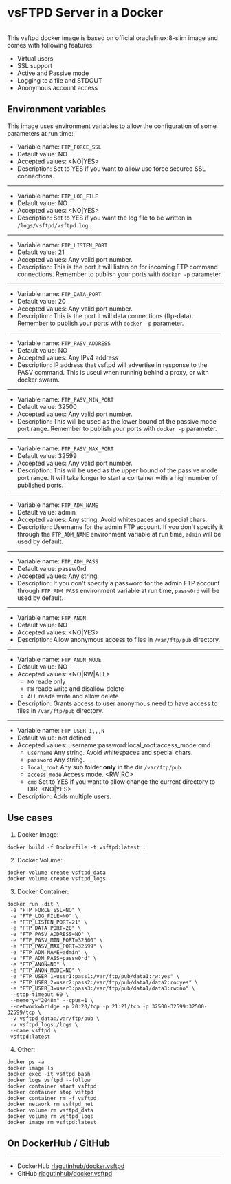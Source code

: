 # vsFTPD Server in a Docker
```
```
This vsftpd docker image is based on official oraclelinux:8-slim image and comes with following features:  

 * Virtual users
 * SSL support
 * Active and Passive mode
 * Logging to a file and STDOUT
 * Anonymous account access

Environment variables
----

This image uses environment variables to allow the configuration of some parameters at run time:

* Variable name: `FTP_FORCE_SSL`
* Default value: NO
* Accepted values: <NO|YES>
* Description: Set to YES if you want to allow use force secured SSL connections.

----

* Variable name: `FTP_LOG_FILE`
* Default value: NO
* Accepted values: <NO|YES>
* Description: Set to YES if you want the log file to be written in `/logs/vsftpd/vsftpd.log`.

----

* Variable name: `FTP_LISTEN_PORT`
* Default value: 21
* Accepted values: Any valid port number.
* Description: This is the port it will listen on for incoming FTP command connections. Remember to publish your ports with `docker -p` parameter.

----

* Variable name: `FTP_DATA_PORT`
* Default value: 20
* Accepted values: Any valid port number.
* Description: This is the port it will data connections (ftp-data). Remember to publish your ports with `docker -p` parameter.

----

* Variable name: `FTP_PASV_ADDRESS`
* Default value: NO
* Accepted values: Any IPv4 address
* Description: IP address that vsftpd will advertise in response to the PASV command. This is useul when running behind a proxy, or with docker swarm.

----

* Variable name: `FTP_PASV_MIN_PORT`
* Default value: 32500
* Accepted values: Any valid port number.
* Description: This will be used as the lower bound of the passive mode port range. Remember to publish your ports with `docker -p` parameter.

----

* Variable name: `FTP_PASV_MAX_PORT`
* Default value: 32599
* Accepted values: Any valid port number.
* Description: This will be used as the upper bound of the passive mode port range. It will take longer to start a container with a high number of published ports.

----

* Variable name: `FTP_ADM_NAME`
* Default value: admin
* Accepted values: Any string. Avoid whitespaces and special chars.
* Description: Username for the admin FTP account. If you don't specify it through the `FTP_ADM_NAME` environment variable at run time, `admin` will be used by default.

----

* Variable name: `FTP_ADM_PASS`
* Default value: passw0rd
* Accepted values: Any string.
* Description: If you don't specify a password for the admin FTP account through `FTP_ADM_PASS` environment variable at run time, `passw0rd` will be used by default.

----

* Variable name: `FTP_ANON`
* Default value: NO
* Accepted values: <NO|YES>
* Description: Allow anonymous access to files in `/var/ftp/pub` directory.

----

* Variable name: `FTP_ANON_MODE`
* Default value: NO
* Accepted values: <NO|RW|ALL>
  * `NO` reade only
  * `RW` reade write and disallow delete
  * `ALL` reade write and allow delete
* Description: Grants access to user anonymous need to have access to files in `/var/ftp/pub` directory.

----

* Variable name: `FTP_USER_1,,,N`
* Default value: not defined
* Accepted values: username:password:local_root:access_mode:cmd
  * `username` Any string. Avoid whitespaces and special chars.
  * `password` Any string.
  * `local_root` Any sub folder **only** in the dir `/var/ftp/pub`.
  * `access_mode` Access mode. <RW|RO>
  * `cmd` Set to YES if you want to allow change the current directory to DIR. <NO|YES>
* Description: Adds multiple users.


Use cases
----

1) Docker Image:

```
docker build -f Dockerfile -t vsftpd:latest .
```

2) Docker Volume:

```
docker volume create vsftpd_data
docker volume create vsftpd_logs
```

3) Docker Container:

```
docker run -dit \
 -e "FTP_FORCE_SSL=NO" \
 -e "FTP_LOG_FILE=NO" \
 -e "FTP_LISTEN_PORT=21" \
 -e "FTP_DATA_PORT=20" \
 -e "FTP_PASV_ADDRESS=NO" \
 -e "FTP_PASV_MIN_PORT=32500" \
 -e "FTP_PASV_MAX_PORT=32599" \
 -e "FTP_ADM_NAME=admin" \
 -e "FTP_ADM_PASS=passw0rd" \
 -e "FTP_ANON=NO" \
 -e "FTP_ANON_MODE=NO" \
 -e "FTP_USER_1=user1:pass1:/var/ftp/pub/data1:rw:yes" \
 -e "FTP_USER_2=user2:pass2:/var/ftp/pub/data1/data2:ro:yes" \
 -e "FTP_USER_3=user3:pass3:/var/ftp/pub/data1/data3:rw:no" \
 --stop-timeout 60 \
 --memory="2048m" --cpus=1 \
 --network=bridge -p 20:20/tcp -p 21:21/tcp -p 32500-32599:32500-32599/tcp \
 -v vsftpd_data:/var/ftp/pub \
 -v vsftpd_logs:/logs \
 --name vsftpd \
 vsftpd:latest
```

4) Other:

```
docker ps -a
docker image ls
docker exec -it vsftpd bash
docker logs vsftpd --follow
docker container start vsftpd
docker container stop vsftpd
docker container rm -f vsftpd
docker network rm vsftpd_net
docker volume rm vsftpd_data
docker volume rm vsftpd_logs
docker image rm vsftpd:latest
```

## On DockerHub / GitHub
___
* DockerHub [rlagutinhub/docker.vsftpd](https://hub.docker.com/r/rlagutinhub/docker.vsftpd)
* GitHub [rlagutinhub/docker.vsftpd](https://github.com/rlagutinhub/docker.vsftpd)
